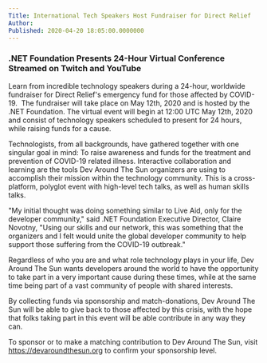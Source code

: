```yaml
---
Title: International Tech Speakers Host Fundraiser for Direct Relief
Author: 
Published: 2020-04-20 18:05:00.0000000
---
```


### .NET Foundation Presents 24-Hour Virtual Conference Streamed on Twitch and YouTube

Learn from incredible technology speakers during a 24-hour, worldwide fundraiser for Direct Relief's emergency fund for those affected by COVID-19. &nbsp;The fundraiser will take place on May 12th, 2020 and is hosted by the .NET Foundation. The virtual event will begin at 12:00 UTC May 12th, 2020 and consist of technology speakers scheduled to present for 24 hours, while raising funds for a cause.

Technologists, from all backgrounds, have gathered together with one singular goal in mind: To raise awareness and funds for the treatment and prevention of COVID-19 related illness. Interactive collaboration and learning are the tools Dev Around The Sun organizers are using to accomplish their mission within the technology community. This is a cross-platform, polyglot event with high-level tech talks, as well as human skills talks.

"My initial thought was doing something similar to Live Aid, only for the developer community," said .NET Foundation Executive Director, Claire Novotny, "Using our skills and our network, this was something that the organizers and I felt would unite the global developer community to help support those suffering from the COVID-19 outbreak."

Regardless of who you are and what role technology plays in your life, Dev Around The Sun wants developers around the world to have the opportunity to take part in a very important cause during these times, while at the same time being part of a vast community of people with shared interests.

By collecting funds via sponsorship and match-donations, Dev Around The Sun will be able to give back to those affected by this crisis, with the hope that folks taking part in this event will be able contribute in any way they can.

To sponsor or to make a matching contribution to Dev Around The Sun, visit https://devaroundthesun.org to confirm your sponsorship level.
